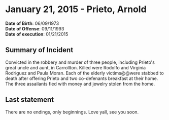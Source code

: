 # January 21, 2015 - Prieto, Arnold

**Date of Birth**: 06/09/1973<br/>
**Date of Offense**: 09/11/1993<br/>
**Date of execution**: 01/21/2015<br/>

## Summary of Incident
Convicted in the robbery and murder of three people, including Prieto's great uncle and aunt, in Carrollton. Killed were Rodolfo and Virginia Rodriguez and Paula Moran. Each of the elderly victims@@were stabbed to death after offering Prieto and two co-defenants breakfast at their home. The three assailants fled with money and jewelry stolen from the home.

## Last statement
There are no endings, only beginnings. Love yall, see you soon.